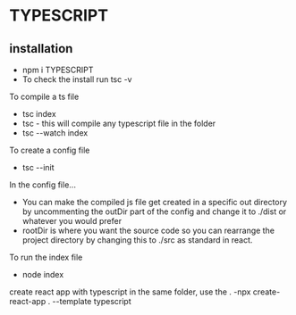 # TYPESCRIPT

## installation

- npm i TYPESCRIPT
- To check the install run
  tsc -v

To compile a ts file

- tsc index
- tsc - this will compile any typescript file in the folder
- tsc --watch index

To create a config file

- tsc --init

In the config file...

- You can make the compiled js file get created in a specific out directory by uncommenting the outDir part of the config and change it to ./dist or whatever you would prefer
- rootDir is where you want the source code so you can rearrange the project directory by changing this to ./src as standard in react.

To run the index file

- node index

create react app with typescript in the same folder, use the .
-npx create-react-app . --template typescript
